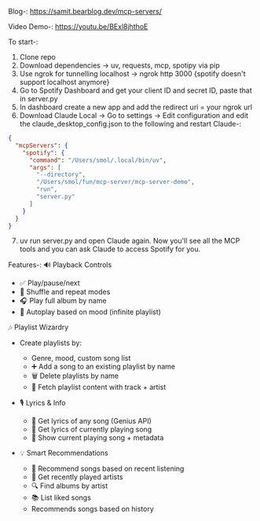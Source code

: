 Blog-:
https://samit.bearblog.dev/mcp-servers/

Video Demo-:
https://youtu.be/BExl8jhthoE

To start-:

1. Clone repo
2. Download dependencies -> uv, requests, mcp, spotipy via pip
3. Use ngrok for tunnelling localhost -> ngrok http 3000 {spotify doesn't support localhost anymore}
4. Go to Spotify Dashboard and get your client ID and secret ID, paste that in server.py
5. In dashboard create a new app and add the redirect uri = your ngrok url
6. Download Claude Local -> Go to settings -> Edit configuration and edit the claude_desktop_config.json to the following and restart Claude-:

```json
{
  "mcpServers": {
    "spotify": {
      "command": "/Users/smol/.local/bin/uv",
      "args": [
        "--directory",
        "/Users/smol/fun/mcp-server/mcp-server-demo",
        "run",
        "server.py"
      ]
    }
  }
}
```

7. uv run server.py and open Claude again. Now you'll see all the MCP tools and you can ask Claude to access Spotify for you.

Features-:
🔊 Playback Controls
  - ✅ Play/pause/next
  - 🔁 Shuffle and repeat modes
  - 🎧 Play full album by name
  - 🔄 Autoplay based on mood (infinite playlist)

🎶 Playlist Wizardry
- Create playlists by:
  - Genre, mood, custom song list
  - ➕ Add a song to an existing playlist by name
  - 🗑️ Delete playlists by name
  - 🎯 Fetch playlist content with track + artist

- 🎙️ Lyrics & Info
  - 📃 Get lyrics of any song (Genius API)
  - 🎵 Get lyrics of currently playing song
  - 📌 Show current playing song + metadata

- 💡 Smart Recommendations
  - 🧠 Recommend songs based on recent listening
  - 👥 Get recently played artists
  - 🔍 Find albums by artist
  - 📚 List liked songs
  - Recommends songs based on history
